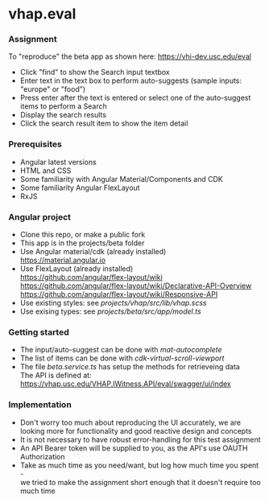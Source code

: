 # vhap.eval

### Assignment

To "reproduce" the beta app as shown here: https://vhi-dev.usc.edu/eval

- Click "find" to show the Search input textbox
- Enter text in the text box to perform auto-suggests (sample inputs: "europe" or "food")
- Press enter after the text is entered or select one of the auto-suggest items to perform a Search
- Display the search results
- Click the search result item to show the item detail

### Prerequisites

- Angular latest versions
- HTML and CSS
- Some familiarity with Angular Material/Components and CDK
- Some familiarity Angular FlexLayout
- RxJS

### Angular project

- Clone this repo, or make a public fork
- This app is in the projects/beta folder
- Use Angular material/cdk (already installed)  
  https://material.angular.io
- Use FlexLayout (already installed)  
  https://github.com/angular/flex-layout/wiki  
  https://github.com/angular/flex-layout/wiki/Declarative-API-Overview  
  https://github.com/angular/flex-layout/wiki/Responsive-API
- Use existing styles: see _projects/vhap/src/lib/vhap.scss_
- Use exising types: see _projects/beta/src/app/model.ts_

### Getting started

- The input/auto-suggest can be done with _mat-autocomplete_
- The list of items can be done with _cdk-virtual-scroll-viewport_
- The file _beta.service.ts_ has setup the methods for retrieveing data  
  The API is defined at:  
  https://vhap.usc.edu/VHAP.IWitness.API/eval/swagger/ui/index

### Implementation

- Don't worry too much about reproducing the UI accurately, we are looking more for
  functionality and good reactive design and concepts
- It is not necessary to have robust error-handling for this test assignment
- An API Bearer token will be supplied to you, as the API's use OAUTH Authorization
- Take as much time as you need/want, but log how much time you spent -  
  we tried to make the assignment short enough that it doesn't require too much time
